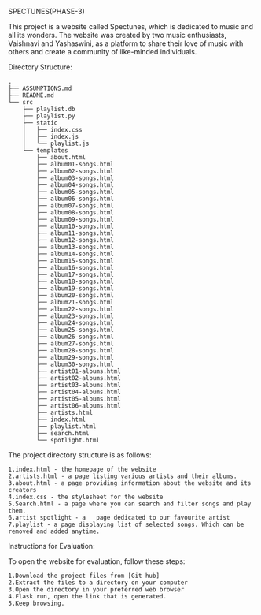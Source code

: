 SPECTUNES(PHASE-3)

This project is a website called Spectunes, which is dedicated to music and all its wonders. The website was created by two music enthusiasts, Vaishnavi and Yashaswini, as a platform to share their love of music with others and create a community of like-minded individuals.

Directory Structure:
```
.
├── ASSUMPTIONS.md
├── README.md
└── src
    ├── playlist.db
    ├── playlist.py
    ├── static
    │   ├── index.css
    │   ├── index.js
    │   └── playlist.js
    └── templates
        ├── about.html
        ├── album01-songs.html
        ├── album02-songs.html
        ├── album03-songs.html
        ├── album04-songs.html
        ├── album05-songs.html
        ├── album06-songs.html
        ├── album07-songs.html
        ├── album08-songs.html
        ├── album09-songs.html
        ├── album10-songs.html
        ├── album11-songs.html
        ├── album12-songs.html
        ├── album13-songs.html
        ├── album14-songs.html
        ├── album15-songs.html
        ├── album16-songs.html
        ├── album17-songs.html
        ├── album18-songs.html
        ├── album19-songs.html
        ├── album20-songs.html
        ├── album21-songs.html
        ├── album22-songs.html
        ├── album23-songs.html
        ├── album24-songs.html
        ├── album25-songs.html
        ├── album26-songs.html
        ├── album27-songs.html
        ├── album28-songs.html
        ├── album29-songs.html
        ├── album30-songs.html
        ├── artist01-albums.html
        ├── artist02-albums.html
        ├── artist03-albums.html
        ├── artist04-albums.html
        ├── artist05-albums.html
        ├── artist06-albums.html
        ├── artists.html
        ├── index.html
        ├── playlist.html
        ├── search.html
        └── spotlight.html

```



The project directory structure is as follows:

    1.index.html - the homepage of the website
    2.artists.html - a page listing various artists and their albums.
    3.about.html - a page providing information about the website and its creators
    4.index.css - the stylesheet for the website
    5.Search.html - a page where you can search and filter songs and play them.
    6.artist spotlight - a   page dedicated to our favourite artist
    7.playlist - a page displaying list of selected songs. Which can be removed and added anytime.

Instructions for Evaluation:

To open the website for evaluation, follow these steps:

    1.Download the project files from [Git hub]
    2.Extract the files to a directory on your computer
    3.Open the directory in your preferred web browser
    4.Flask run, open the link that is generated.
    5.Keep browsing.
